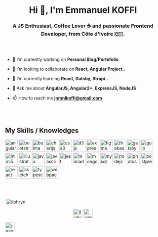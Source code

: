 <h1 align="center">Hi 👋, I'm Emmanuel KOFFI</h1>
<h3 align="center">A JS Enthusiast, Coffee Lover ☕ and passionate Frontend Developer, from Côte d'Ivoire 🇨🇮.</h3>
<br />
<br />

- 🔭 I’m currently working on **Personal Blog/Portefolio**

- 👯 I’m looking to collaborate on **React, Angular Project..**

- 🌱 I’m currently learning **React, Gatsby, Strapi..**

- 💬 Ask me about **AngularJS, Angular2+, ExpressJS, NodeJS**

- 📫 How to reach me **jnmnlkoffi@gmail.com**
<br />
<br />
<h2> My Skills / Knowledges </h2> 

<p align="left"><img src="https://devicons.github.io/devicon/devicon.git/icons/angularjs/angularjs-original.svg" alt="angularjs" width="40" height="40"/> <img src="https://devicons.github.io/devicon/devicon.git/icons/bootstrap/bootstrap-plain.svg" alt="bootstrap" width="40" height="40"/> <img src="https://raw.githubusercontent.com/gilbarbara/logos/804dc257b59e144eaca5bc6ffd16949752c6f789/logos/bulma.svg" alt="bulma" width="40" height="40"/> <img src="https://www.chartjs.org/media/logo-title.svg" alt="chartjs" width="40" height="40"/> <img src="https://devicons.github.io/devicon/devicon.git/icons/css3/css3-original-wordmark.svg" alt="css3" width="40" height="40"/> <img src="https://devicons.github.io/devicon/devicon.git/icons/d3js/d3js-original.svg" alt="d3js" width="40" height="40"/> <img src="https://devicons.github.io/devicon/devicon.git/icons/express/express-original-wordmark.svg" alt="express" width="40" height="40"/> <img src="https://www.vectorlogo.zone/logos/figma/figma-icon.svg" alt="figma" width="40" height="40"/> <img src="https://www.vectorlogo.zone/logos/firebase/firebase-icon.svg" alt="firebase" width="40" height="40"/> <img src="https://www.vectorlogo.zone/logos/gatsbyjs/gatsbyjs-icon.svg" alt="gatsby" width="40" height="40"/> <img src="https://devicons.github.io/devicon/devicon.git/icons/gulp/gulp-plain.svg" alt="gulp" width="40" height="40"/> <img src="https://devicons.github.io/devicon/devicon.git/icons/html5/html5-original-wordmark.svg" alt="html5" width="40" height="40"/> <img src="https://www.vectorlogo.zone/logos/adobe_illustrator/adobe_illustrator-icon.svg" alt="illustrator" width="40" height="40"/> <img src="https://devicons.github.io/devicon/devicon.git/icons/java/java-original-wordmark.svg" alt="java" width="40" height="40"/> <img src="https://devicons.github.io/devicon/devicon.git/icons/javascript/javascript-original.svg" alt="javascript" width="40" height="40"/> <img src="https://i.ibb.co/Yj6p14L/jest.png" alt="jest" width="40" height="40"/> <img src="https://www.vectorlogo.zone/logos/mariadb/mariadb-icon.svg" alt="mariadb" width="40" height="40"/> <img src="https://devicons.github.io/devicon/devicon.git/icons/mongodb/mongodb-original-wordmark.svg" alt="mongodb" width="40" height="40"/> <img src="https://devicons.github.io/devicon/devicon.git/icons/mysql/mysql-original-wordmark.svg" alt="mysql" width="40" height="40"/> <img src="https://devicons.github.io/devicon/devicon.git/icons/nodejs/nodejs-original-wordmark.svg" alt="nodejs" width="40" height="40"/> <img src="https://devicons.github.io/devicon/devicon.git/icons/photoshop/photoshop-plain.svg" alt="photoshop" width="40" height="40"/> <img src="https://devicons.github.io/devicon/devicon.git/icons/postgresql/postgresql-original-wordmark.svg" alt="postgresql" width="40" height="40"/> <img src="https://devicons.github.io/devicon/devicon.git/icons/react/react-original-wordmark.svg" alt="react" width="40" height="40"/> <img src="https://www.vectorlogo.zone/logos/sketchapp/sketchapp-icon.svg" alt="sketch" width="40" height="40"/> <img src="https://devicons.github.io/devicon/devicon.git/icons/typescript/typescript-original.svg" alt="typescript" width="40" height="40"/> <img src="https://devicons.github.io/devicon/devicon.git/icons/webpack/webpack-original.svg" alt="webpack" width="40" height="40"/></p>
<br />
<br />
<!--
<p><img align="left" src="https://github-readme-stats.vercel.app/api/top-langs/?username=ilphryn&layout=compact&hide=html" alt="ilphryn" /></p>
-->

<p>&nbsp;<img align="center" src="https://github-readme-stats.vercel.app/api?username=ilphryn&show_icons=true" alt="ilphryn" /></p>

<p align="center">
<a href="https://dev.to/ilphryn" target="blank"><img align="center" src="https://cdn.jsdelivr.net/npm/simple-icons@3.0.1/icons/dev-dot-to.svg" alt="ilphryn" height="30" width="30" /></a>
<a href="https://twitter.com/_ilphryn" target="blank"><img align="center" src="https://cdn.jsdelivr.net/npm/simple-icons@3.0.1/icons/twitter.svg" alt="_ilphryn" height="30" width="30" /></a>


<a href="https://linkedin.com/in/jean-innocent-koffi-a850b8ab" target="blank"><img align="center" src="https://cdn.jsdelivr.net/npm/simple-icons@3.0.1/icons/linkedin.svg" alt="jean-innocent-koffi-a850b8ab" height="30" width="30" /></a>
</p>
